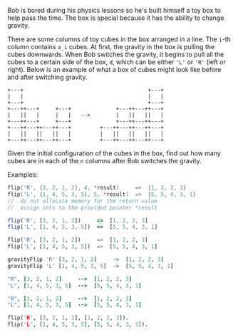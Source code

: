 Bob is bored during his physics lessons so he's built himself a toy box to help pass the time. The box is special because it has the ability to change gravity. 

There are some columns of toy cubes in the box arranged in a line. The `i`-th column contains `a_i` cubes. At first, the gravity in the box is pulling the cubes downwards. When Bob switches the gravity, it begins to pull all the cubes to a certain side of the box, `d`, which can be either `'L'` or `'R'` (left or right). Below is an example of what a box of cubes might look like before and after switching gravity.

```
+---+                                       +---+
|   |                                       |   |
+---+                                       +---+
+---++---+     +---+              +---++---++---+
|   ||   |     |   |   -->        |   ||   ||   |
+---++---+     +---+              +---++---++---+
+---++---++---++---+         +---++---++---++---+
|   ||   ||   ||   |         |   ||   ||   ||   |
+---++---++---++---+         +---++---++---++---+
```

Given the initial configuration of the cubes in the box, find out how many cubes are in each of the `n` columns after Bob switches the gravity.

Examples:

```c
flip('R', {3, 2, 1, 2}, 4, *result)     =>  {1, 2, 2, 3}
flip('L', {1, 4, 5, 3, 5}, 5, *result)  =>  {5, 5, 4, 3, 1}
//  do not allocate memory for the return value
//  assign ints to the provided pointer *result
```
```javascript
flip('R', [3, 2, 1, 2])     =>  [1, 2, 2, 3]
flip('L', [1, 4, 5, 3, 5])  =>  [5, 5, 4, 3, 1]
```
```python
flip('R', [3, 2, 1, 2])     =>  [1, 2, 2, 3]
flip('L', [1, 4, 5, 3, 5])  =>  [5, 5, 4, 3, 1]
```
```haskell
gravityFlip 'R' [3, 2, 1, 2]     ->  [1, 2, 2, 3]
gravityFlip 'L' [1, 4, 5, 3, 5]  ->  [5, 5, 4, 3, 1]
```
```ruby
"R", [3, 2, 1, 2]     -->  [1, 2, 2, 3]
"L", [1, 4, 5, 3, 5]  -->  [5, 5, 4, 3, 1]
```
```ruby
"R", [3, 2, 1, 2]     -->  [1, 2, 2, 3]
"L", [1, 4, 5, 3, 5]  -->  [5, 5, 4, 3, 1]
```
```prolog
flip('R', [3, 2, 1, 2], [1, 2, 2, 3]).
flip('L', [1, 4, 5, 3, 5], [5, 5, 4, 3, 1]).
```